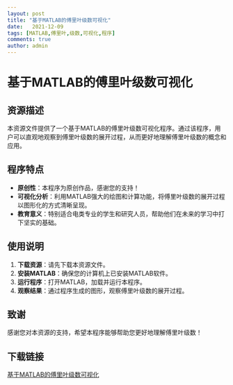```yaml
---
layout: post
title: "基于MATLAB的傅里叶级数可视化"
date:   2021-12-09
tags: [MATLAB,傅里叶,级数,可视化,程序]
comments: true
author: admin
---
```

# 基于MATLAB的傅里叶级数可视化

## 资源描述

本资源文件提供了一个基于MATLAB的傅里叶级数可视化程序。通过该程序，用户可以直观地观察到傅里叶级数的展开过程，从而更好地理解傅里叶级数的概念和应用。

## 程序特点

- **原创性**：本程序为原创作品，感谢您的支持！
- **可视化分析**：利用MATLAB强大的绘图和计算功能，将傅里叶级数的展开过程以图形化的方式清晰呈现。
- **教育意义**：特别适合电类专业的学生和研究人员，帮助他们在未来的学习中打下坚实的基础。

## 使用说明

1. **下载资源**：请先下载本资源文件。
2. **安装MATLAB**：确保您的计算机上已安装MATLAB软件。
3. **运行程序**：打开MATLAB，加载并运行本程序。
4. **观察结果**：通过程序生成的图形，观察傅里叶级数的展开过程。

## 致谢

感谢您对本资源的支持，希望本程序能够帮助您更好地理解傅里叶级数！

## 下载链接

[基于MATLAB的傅里叶级数可视化](https://pan.quark.cn/s/a503687c9b99)